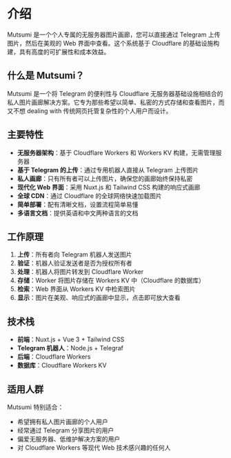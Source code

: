 # 介绍

Mutsumi 是一个个人专属的无服务器图片画廊，您可以直接通过 Telegram 上传图片，然后在美观的 Web 界面中查看。这个系统基于 Cloudflare 的基础设施构建，具有高度的可扩展性和成本效益。

## 什么是 Mutsumi？

Mutsumi 是一个将 Telegram 的便利性与 Cloudflare 无服务器基础设施相结合的私人图片画廊解决方案。它专为那些希望以简单、私密的方式存储和查看图片，而又不想 dealing with 传统网页托管复杂性的个人用户而设计。

## 主要特性

- **无服务器架构**：基于 Cloudflare Workers 和 Workers KV 构建，无需管理服务器
- **基于 Telegram 的上传**：通过专用机器人直接从 Telegram 上传图片
- **私人画廊**：只有所有者可以上传图片，确保您的画廊始终保持私密
- **现代化 Web 界面**：采用 Nuxt.js 和 Tailwind CSS 构建的响应式画廊
- **全球 CDN**：通过 Cloudflare 的全球网络快速加载图片
- **简单部署**：配有清晰文档，设置流程简单易懂
- **多语言文档**：提供英语和中文两种语言的文档

## 工作原理

1. **上传**：所有者向 Telegram 机器人发送图片
2. **验证**：机器人验证发送者是否为授权所有者
3. **处理**：机器人将图片转发到 Cloudflare Worker
4. **存储**：Worker 将图片存储在 Workers KV 中（Cloudflare 的数据库）
5. **检索**：Web 界面从 Workers KV 中检索图片
6. **显示**：图片在美观、响应式的画廊中显示，点击即可放大查看

## 技术栈

- **前端**：Nuxt.js + Vue 3 + Tailwind CSS
- **Telegram 机器人**：Node.js + Telegraf
- **后端**：Cloudflare Workers
- **数据库**：Cloudflare Workers KV

## 适用人群

Mutsumi 特别适合：

- 希望拥有私人图片画廊的个人用户
- 经常通过 Telegram 分享图片的用户
- 偏爱无服务器、低维护解决方案的用户
- 对 Cloudflare Workers 等现代 Web 技术感兴趣的任何人